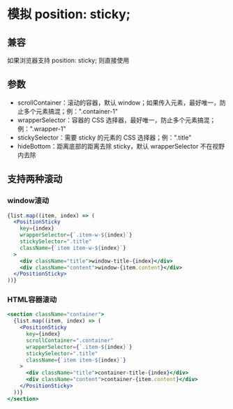 # 模拟 position: sticky;

## 兼容
如果浏览器支持 position: sticky; 则直接使用

## 参数
  * scrollContainer：滚动的容器，默认 window；如果传入元素，最好唯一，防止多个元素搞混；例：".container-1"
  * wrapperSelector：容器的 CSS 选择器，最好唯一，防止多个元素搞混；例：".wrapper-1"
  * stickySelector：需要 sticky 的元素的 CSS 选择器；例：".title"
  * hideBottom：距离底部的距离去除 sticky，默认 wrapperSelector 不在视野内去除

## 支持两种滚动

### window滚动
```jsx
{list.map((item, index) => (
  <PositionSticky
    key={index}
    wrapperSelector={`.item-w-${index}`}
    stickySelector=".title"
    className={`item item-w-${index}`}
  >
    <div className="title">window-title-{index}</div>
    <div className="content">window-{item.content}</div>
  </PositionSticky>
))}
```

### HTML容器滚动
```jsx
<section className="container">
  {list.map((item, index) => (
    <PositionSticky
      key={index}
      scrollContainer=".container"
      wrapperSelector={`.item-${index}`}
      stickySelector=".title"
      className={`item item-${index}`}
    >
      <div className="title">container-title-{index}</div>
      <div className="content">container-{item.content}</div>
    </PositionSticky>
  ))}
</section>
```